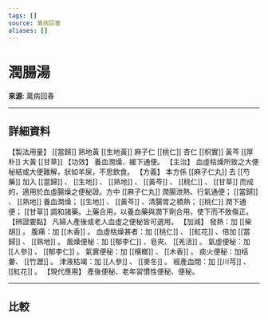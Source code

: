 ```yaml
---
tags: []
source: 萬病回春
aliases: []
---
```


# 潤腸湯

**來源**: 萬病回春  

---

## 詳細資料
【製法用量】 [[當歸]] 熟地黃 [[生地黃]] 麻子仁 [[桃仁]] 杏仁 [[枳實]] 黃芩 [[厚朴]] 大黃 [[甘草]] 【功效】
養血潤燥、緩下通便。
【主治】
血虛枯燥所致之大便秘結或大便難解，狀如羊屎，不思飲食。
【方義】
本方係 [[麻子仁丸]] 去 [[芍藥]] 加入 [[當歸]] 、 [[生地]] 、 [[熟地]] 、 [[黃芩]] 、 [[桃仁]] 、 [[甘草]] 而成的，適用於血虛腸燥之便秘證。方中 [[麻子仁丸]] 潤腸泄熱、行氣通便； [[當歸]] 、 [[熟地]] 養血潤燥； [[生地]] 、 [[黃芩]] 、清腸胃之積熱； [[桃仁]] 潤下通便； [[甘草]] 調和諸藥。上藥合用，以養血藥與潤下劑合用，使下而不致傷正。
【辨證要點】
凡婦人產後或老人血虛之便秘皆可選用。
【加減】
發熱：加 [[柴胡]] 。
腹痛：加 [[木香]] 。
血虛枯燥甚者：加 [[桃仁]] 、 [[紅花]] 、倍加 [[當歸]] 、 [[熟地]] 。
風燥便秘：加 [[郁李仁]] 、皂夾、 [[羌活]] 。
氣虛便秘：加 [[人參]] 、 [[郁李仁]] 。
氣實便秘：加 [[檳榔]] 、 [[木香]] 。
痰火便秘：加栝蔞、 [[竹瀝]] 。
津液枯竭：加 [[人參]] 、 [[麥冬]] 。
經產血閉：加 [[川芎]] 、 [[紅花]] 。
【現代應用】
產後便秘、老年習慣性便秘、便秘。

---

## 比較
